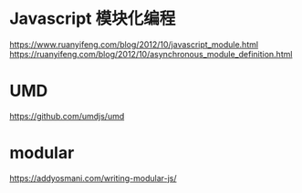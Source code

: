 # Javascript 模块化编程

<https://www.ruanyifeng.com/blog/2012/10/javascript_module.html>
https://ruanyifeng.com/blog/2012/10/asynchronous_module_definition.html

# UMD

<https://github.com/umdjs/umd>

# modular

https://addyosmani.com/writing-modular-js/

